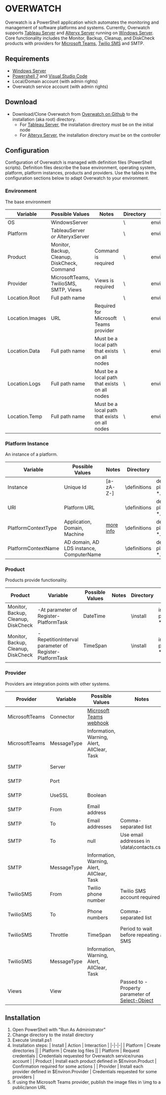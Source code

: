 # OVERWATCH

Overwatch is a PowerShell application which automates the monitoring and management of software platforms and systems.  Currently, Overwatch supports [Tableau Server][] and [Alteryx Server][] running on [Windows Server][].  Core functionality includes the Monitor, Backup, Cleanup, and DiskCheck products with providers for [Microsoft Teams][], [Twilio SMS][] and SMTP.

## Requirements

- [Windows Server][]
- [Powershell 7][] and [Visual Studio Code][]
- Local/Domain account (with admin rights)
- Overwatch service account (with admin rights)

## Download

* Download/Clone Overwatch from [Overwatch on Github][] to the installation (aka root) directory.
    * For [Tableau Server][], the installation directory *must* be on the initial node
    * For [Alteryx Server][], the installation directory *must* be on the controller

## Configuration

Configuration of Overwatch is managed with definition files (PowerShell scripts).  Definition files describe the base environment, operating system, platform, platform instances, products and providers.  Use the tables in the configuration sections below to adapt Overwatch to your environment.

### Environment
The base environment

| Variable | Possible Values  | Notes | Directory | File |
|-|-|-|-|-|
| OS | WindowsServer | | \ | environ.ps1 |
| Platform | TableauServer _or_ AlteryxServer | | \ | environ.ps1 |
| Product | Monitor, Backup, Cleanup, DiskCheck, Command | Command is required | \ | environ.ps1 |
| Provider | MicrosoftTeams, TwilioSMS, SMTP, Views | Views is required | \ | environ.ps1 |
| Location.Root | Full path name | | \ | environ.ps1 |
| Location.Images | URL | Required for Microsoft Teams provider | \ | environ.ps1 |
| Location.Data | Full path name | Must be a local path that exists on all nodes | \ | environ.ps1 |
| Location.Logs | Full path name | Must be a local path that exists on all nodes | \ | environ.ps1 |
| Location.Temp | Full path name | Must be a local path that exists on all nodes | \ | environ.ps1 |

### Platform Instance
An instance of a platform.

| Variable | Possible Values  | Notes | Directory | File |
|-|-|-|-|-|
| Instance | Unique Id | [a-zA-Z-] | \definitions | definitions-platforminstance-\*.ps1 |
| URI | Platform URL | | \definitions | definitions-platforminstance-\*.ps1 |
| PlatformContextType | Application, Domain, Machine | [more info][ContextType] | \definitions | definitions-platforminstance-\*.ps1 |
| PlatformContextName | AD domain, AD LDS instance, ComputerName |  | \definitions | definitions-platforminstance-*.ps1 |

### Product
Products provide functionality.

| Product | Variable | Possible Values  | Notes | Directory | File |
|-|-|-|-|-|-|
| Monitor, Backup, Cleanup, DiskCheck | -At parameter of Register-PlatformTask  | DateTime | | \install | install-product-\*.ps1 |
| Monitor, Backup, Cleanup, DiskCheck | -RepetitionInterval parameter of Register-PlatformTask  | TimeSpan | | \install | install-product-\*.ps1 |

### Provider
Providers are integration points with other systems.

| Provider | Variable | Possible Values  | Notes | Directory | File |
|-|-|-|-|-|-|
| MicrosoftTeams | Connector | [Microsoft Teams webhook][] | | \definitions | definitions-provider-microsoftteams.ps1 | |
| MicrosoftTeams | MessageType | Information, Warning, Alert, AllClear, Task | | \definitions | definitions-provider-microsoftteams.ps1 | |
| SMTP | Server | | | \definitions | definitions-provider-smtp.ps1 |
| SMTP | Port | | | \definitions | definitions-provider-smtp.ps1 |
| SMTP | UseSSL | Boolean | | \definitions | definitions-provider-smtp.ps1 |
| SMTP | From | Email address | | \definitions | definitions-provider-smtp.ps1 |
| SMTP | To | Email addresses | Comma-separated list | \definitions | definitions-provider-smtp.ps1 |
| SMTP | To | null | Use email addresses in \data\contacts.csv | \definitions | definitions-provider-smtp.ps1 |
| SMTP | MessageType | Information, Warning, Alert, AllClear, Task | | \definitions | definitions-provider-smtp.ps1 |
| TwilioSMS | From | Twilio phone number | Twilio SMS account required | \definitions |  definitions-provider-twiliosms.ps1 |
| TwilioSMS | To | Phone numbers | Comma-separated list | \definitions |  definitions-provider-twiliosms.ps1 |
| TwilioSMS | Throttle | TimeSpan | Period to wait before repeating a SMS | \definitions |  definitions-provider-twiliosms.ps1 |
| TwilioSMS | MessageType | Information, Warning, Alert, AllClear, Task | | \definitions |  definitions-provider-twiliosms.ps1 |
| Views | View |  | Passed to -Property parameter of [Select-Object][] | \definitions | definitions-provider-views.ps1 |

## Installation

1. Open PowerShell with "Run As Administrator"
1. Change directory to the install directory
1. Execute \install.ps1
1. Installation steps:
    | Install | Action | Interaction |
    |-|-|-|
    | Platform | Create directories ||
    | Platform | Create log files ||
    | Platform | Request credentials | Credentials requested for Overwatch service/runas account |
    | Product | Install each product defined in $Environ.Product | Confirmation required for some actions |
    | Provider | Install each provider defined in $Environ.Provider | Credentials requested for some providers |
1. If using the Microsoft Teams provider, publish the image files in \img to a public/anon URL
    

[Overwatch on Github]: https://github.com/PATH-Global-Health/Overwatch
[Select-Object]: https://docs.microsoft.com/en-us/powershell/module/microsoft.powershell.utility/select-object?view=powershell-7#parameters
[ContextType]: https://docs.microsoft.com/en-us/dotnet/api/system.directoryservices.accountmanagement.contexttype
[Microsoft Teams webhook]: https://docs.microsoft.com/en-us/microsoftteams/platform/webhooks-and-connectors/how-to/add-incoming-webhook
[PowerShell 7]: https://github.com/PowerShell/PowerShell/releases
[Visual Studio Code]: https://code.visualstudio.com/
[Tableau Server]: https://www.tableau.com/
[Alteryx Server]: https://www.alteryx.com/
[Microsoft Teams]: https://www.microsoft.com/en-us/microsoft-365/microsoft-teams/group-chat-software
[Twilio SMS]: https://www.twilio.com/sms
[Windows Server]: https://www.microsoft.com/en-us/windows-server
